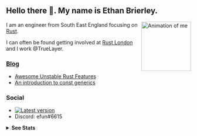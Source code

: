 ## Hello there 👋. My name is Ethan Brierley.

<img align="right" alt="Animation of me" width="135" src="https://raw.githubusercontent.com/ethanboxx/ethanboxx/master/me.gif">

I am an engineer from South East England focusing on [Rust](https://www.rust-lang.org/).

I can often be found getting involved at [Rust London](https://www.meetup.com/Rust-London-User-Group/) and I work @TrueLayer.

### [Blog](https://lazy.codes/)

- [Awesome Unstable Rust Features](https://lazy.codes/posts/awesome-unstable-rust-features/)
- [An introduction to const generics](https://lazy.codes/posts/intro-to-const-generics/)


### Social

- [![Latest version](https://img.shields.io/twitter/follow/efun_b?style=social)](https://twitter.com/efun_b)
- Discord: efun#6615

<details>
 <summary><b>See Stats</b></summary>

*NOTE: Most used languages does not indicate my skill level or anything like that, it's a github metric of which languages I have the most code in on github.*

<img width="50%" src="https://github-readme-stats.vercel.app/api?username=eopb&count_private=true&show_icons=true&theme=dark&hide_rank=true">

<img width="46%" src="https://github-readme-stats.vercel.app/api/top-langs/?username=eopb&layout=compact&hide=php&theme=dark">

</details>
